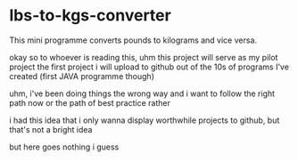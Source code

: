 # lbs-to-kgs-converter

This mini programme converts pounds to kilograms and vice versa.

okay so to whoever is reading this, uhm
this project will serve as my pilot project
the first project i will upload to github out of the 10s of programs I've created (first JAVA programme though)

uhm, i've been doing things the wrong way and i want to follow the right path now or the path of best practice rather

i had this idea that i only wanna display worthwhile projects to github, but that's not a bright idea

but here goes nothing i guess
